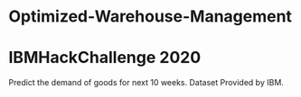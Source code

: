 # Optimized-Warehouse-Management
# IBMHackChallenge 2020
Predict the demand of goods for next 10 weeks. Dataset Provided by IBM.

